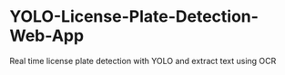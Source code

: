 # YOLO-License-Plate-Detection-Web-App
Real time license plate detection with YOLO and extract text using OCR
